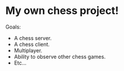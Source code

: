 # My own chess project! 
Goals:
- A chess server.
- A chess client.
- Multiplayer.
- Ability to observe other chess games.
- Etc...
